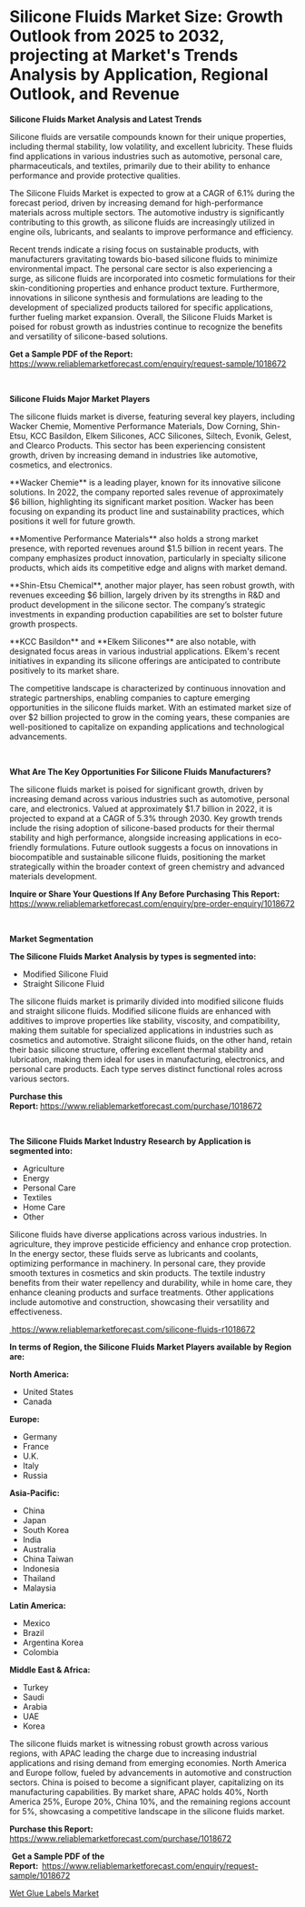 <p><h1>Silicone Fluids Market Size: Growth Outlook from 2025 to 2032, projecting at Market's Trends Analysis by Application, Regional Outlook, and Revenue</h1></p><p><strong>Silicone Fluids Market Analysis and Latest Trends</strong></p>
<p><p>Silicone fluids are versatile compounds known for their unique properties, including thermal stability, low volatility, and excellent lubricity. These fluids find applications in various industries such as automotive, personal care, pharmaceuticals, and textiles, primarily due to their ability to enhance performance and provide protective qualities.</p><p>The Silicone Fluids Market is expected to grow at a CAGR of 6.1% during the forecast period, driven by increasing demand for high-performance materials across multiple sectors. The automotive industry is significantly contributing to this growth, as silicone fluids are increasingly utilized in engine oils, lubricants, and sealants to improve performance and efficiency. </p><p>Recent trends indicate a rising focus on sustainable products, with manufacturers gravitating towards bio-based silicone fluids to minimize environmental impact. The personal care sector is also experiencing a surge, as silicone fluids are incorporated into cosmetic formulations for their skin-conditioning properties and enhance product texture. Furthermore, innovations in silicone synthesis and formulations are leading to the development of specialized products tailored for specific applications, further fueling market expansion. Overall, the Silicone Fluids Market is poised for robust growth as industries continue to recognize the benefits and versatility of silicone-based solutions.</p></p>
<p><strong>Get a Sample PDF of the Report:&nbsp;</strong> <a href="https://www.reliablemarketforecast.com/enquiry/request-sample/1018672?utm_campaign=2413&utm_medium=2&utm_source=Github&utm_content=ia&utm_term=02042025&utm_id=silicone-fluids">https://www.reliablemarketforecast.com/enquiry/request-sample/1018672</a></p>
<p>&nbsp;</p>
<p><strong>Silicone Fluids Major Market Players</strong></p>
<p><p>The silicone fluids market is diverse, featuring several key players, including Wacker Chemie, Momentive Performance Materials, Dow Corning, Shin-Etsu, KCC Basildon, Elkem Silicones, ACC Silicones, Siltech, Evonik, Gelest, and Clearco Products. This sector has been experiencing consistent growth, driven by increasing demand in industries like automotive, cosmetics, and electronics.</p><p>**Wacker Chemie** is a leading player, known for its innovative silicone solutions. In 2022, the company reported sales revenue of approximately $6 billion, highlighting its significant market position. Wacker has been focusing on expanding its product line and sustainability practices, which positions it well for future growth.</p><p>**Momentive Performance Materials** also holds a strong market presence, with reported revenues around $1.5 billion in recent years. The company emphasizes product innovation, particularly in specialty silicone products, which aids its competitive edge and aligns with market demand.</p><p>**Shin-Etsu Chemical**, another major player, has seen robust growth, with revenues exceeding $6 billion, largely driven by its strengths in R&D and product development in the silicone sector. The company’s strategic investments in expanding production capabilities are set to bolster future growth prospects.</p><p>**KCC Basildon** and **Elkem Silicones** are also notable, with designated focus areas in various industrial applications. Elkem's recent initiatives in expanding its silicone offerings are anticipated to contribute positively to its market share.</p><p>The competitive landscape is characterized by continuous innovation and strategic partnerships, enabling companies to capture emerging opportunities in the silicone fluids market. With an estimated market size of over $2 billion projected to grow in the coming years, these companies are well-positioned to capitalize on expanding applications and technological advancements.</p></p>
<p>&nbsp;</p>
<p><strong>What Are The Key Opportunities For Silicone Fluids Manufacturers?</strong></p>
<p><p>The silicone fluids market is poised for significant growth, driven by increasing demand across various industries such as automotive, personal care, and electronics. Valued at approximately $1.7 billion in 2022, it is projected to expand at a CAGR of 5.3% through 2030. Key growth trends include the rising adoption of silicone-based products for their thermal stability and high performance, alongside increasing applications in eco-friendly formulations. Future outlook suggests a focus on innovations in biocompatible and sustainable silicone fluids, positioning the market strategically within the broader context of green chemistry and advanced materials development.</p></p>
<p><strong>Inquire or Share Your Questions If Any Before Purchasing This Report:</strong> <a href="https://www.reliablemarketforecast.com/enquiry/pre-order-enquiry/1018672?utm_campaign=2413&utm_medium=2&utm_source=Github&utm_content=ia&utm_term=02042025&utm_id=silicone-fluids">https://www.reliablemarketforecast.com/enquiry/pre-order-enquiry/1018672</a></p>
<p>&nbsp;</p>
<p><strong>Market Segmentation</strong></p>
<p><strong>The Silicone Fluids Market Analysis by types is segmented into:</strong></p>
<p><ul><li>Modified Silicone Fluid</li><li>Straight Silicone Fluid</li></ul></p>
<p><p>The silicone fluids market is primarily divided into modified silicone fluids and straight silicone fluids. Modified silicone fluids are enhanced with additives to improve properties like stability, viscosity, and compatibility, making them suitable for specialized applications in industries such as cosmetics and automotive. Straight silicone fluids, on the other hand, retain their basic silicone structure, offering excellent thermal stability and lubrication, making them ideal for uses in manufacturing, electronics, and personal care products. Each type serves distinct functional roles across various sectors.</p></p>
<p><strong>Purchase this Report:&nbsp;</strong><a href="https://www.reliablemarketforecast.com/purchase/1018672?utm_campaign=2413&utm_medium=2&utm_source=Github&utm_content=ia&utm_term=02042025&utm_id=silicone-fluids">https://www.reliablemarketforecast.com/purchase/1018672</a></p>
<p>&nbsp;</p>
<p><strong>The Silicone Fluids Market Industry Research by Application is segmented into:</strong></p>
<p><ul><li>Agriculture</li><li>Energy</li><li>Personal Care</li><li>Textiles</li><li>Home Care</li><li>Other</li></ul></p>
<p><p>Silicone fluids have diverse applications across various industries. In agriculture, they improve pesticide efficiency and enhance crop protection. In the energy sector, these fluids serve as lubricants and coolants, optimizing performance in machinery. In personal care, they provide smooth textures in cosmetics and skin products. The textile industry benefits from their water repellency and durability, while in home care, they enhance cleaning products and surface treatments. Other applications include automotive and construction, showcasing their versatility and effectiveness.</p></p>
<p><a href="https://www.reliablemarketforecast.com/silicone-fluids-r1018672?utm_campaign=2413&utm_medium=2&utm_source=Github&utm_content=ia&utm_term=02042025&utm_id=silicone-fluids">&nbsp;https://www.reliablemarketforecast.com/silicone-fluids-r1018672</a></p>
<p><strong>In terms of Region, the Silicone Fluids Market Players available by Region are:</strong></p>
<p>
    <p> <strong> North America: </strong>
        <ul>
            <li>United States</li>
            <li>Canada</li>
        </ul>
        </p> 
    <p> <strong> Europe: </strong>
        <ul>
            <li>Germany</li>
            <li>France</li>
            <li>U.K.</li>
            <li>Italy</li>
            <li>Russia</li>
        </ul>
        </p> 
    <p> <strong> Asia-Pacific: </strong>
        <ul>
            <li>China</li>
            <li>Japan</li>
            <li>South Korea</li>
            <li>India</li>
            <li>Australia</li>
            <li>China Taiwan</li>
            <li>Indonesia</li>
            <li>Thailand</li>
            <li>Malaysia</li>
        </ul>
        </p> 
    <p> <strong> Latin America: </strong>
        <ul>
            <li>Mexico</li>
            <li>Brazil</li>
            <li>Argentina Korea</li>
            <li>Colombia</li>
        </ul>
        </p> 
    <p> <strong> Middle East & Africa: </strong>
        <ul>
            <li>Turkey</li>
            <li>Saudi</li>
            <li>Arabia</li>
            <li>UAE</li>
            <li>Korea</li>
        </ul>
    </p>
    </p>
<p><p>The silicone fluids market is witnessing robust growth across various regions, with APAC leading the charge due to increasing industrial applications and rising demand from emerging economies. North America and Europe follow, fueled by advancements in automotive and construction sectors. China is poised to become a significant player, capitalizing on its manufacturing capabilities. By market share, APAC holds 40%, North America 25%, Europe 20%, China 10%, and the remaining regions account for 5%, showcasing a competitive landscape in the silicone fluids market.</p></p>
<p><strong>Purchase this Report: </strong><a href="https://www.reliablemarketforecast.com/purchase/1018672?utm_campaign=2413&utm_medium=2&utm_source=Github&utm_content=ia&utm_term=02042025&utm_id=silicone-fluids">https://www.reliablemarketforecast.com/purchase/1018672</a></p>
<p>&nbsp;<strong>Get a Sample PDF of the Report:&nbsp;&nbsp;</strong><a href="https://www.reliablemarketforecast.com/enquiry/request-sample/1018672?utm_campaign=2413&utm_medium=2&utm_source=Github&utm_content=ia&utm_term=02042025&utm_id=silicone-fluids">https://www.reliablemarketforecast.com/enquiry/request-sample/1018672</a></p>
<p><strong></strong></p>
<p><p><a href="https://github.com/hartsockdonnette82/Market-Research-Report-List-1/blob/main/wet-glue-labels-market.md?utm_campaign=2413&utm_medium=2&utm_source=Github&utm_content=ia&utm_term=02042025&utm_id=silicone-fluids">Wet Glue Labels Market</a></p></p>